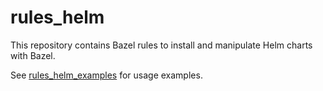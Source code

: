 # rules_helm

This repository contains Bazel rules to install and manipulate Helm charts with Bazel.

See [rules_helm_examples](https://github.com/tmc/rules_helm_example) for usage examples.
